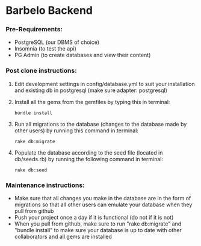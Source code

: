 # Barbelo Backend
### Pre-Requirements:
* PostgreSQL (our DBMS of choice)
* Insomnia (to test the api)
* PG Admin (to create databases and view their content)

### Post clone instructions:
1. Edit development settings in config/database.yml to suit your installation and existing db in postgresql (make sure adapter: postgresql)
2. Install all the gems from the gemfiles by typing this in terminal:
   
    ```
    bundle install
    ```
3. Run all migrations to the database (changes to the database made by other users) by running this command in terminal:
   
    ```
    rake db:migrate
    ```
4. Populate the database according to the seed file (located in db/seeds.rb) by running the following command in terminal:
    
    ```
    rake db:seed
    ```

### Maintenance instructions:
* Make sure that all changes you make in the database are in the form of migrations so that all other users can emulate your database when they pull from github
* Push your project once a day if it is functional (do not if it is not)
* When you pull from github, make sure to run "rake db:migrate" and "bundle install" to make sure your database is up to date with other collaborators and all gems are installed

